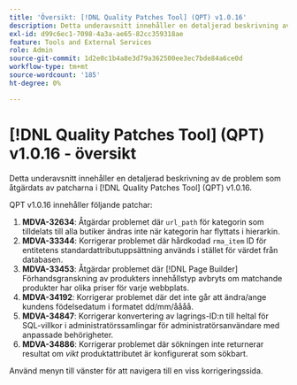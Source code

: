 ```yaml
---
title: 'Översikt: [!DNL Quality Patches Tool] (QPT) v1.0.16'
description: Detta underavsnitt innehåller en detaljerad beskrivning av de problem som åtgärdats av patcharna i [!DNL Quality Patches Tool] (QPT) v1.0.16.
exl-id: d99c6ec1-7098-4a3a-ae65-82cc359318ae
feature: Tools and External Services
role: Admin
source-git-commit: 1d2e0c1b4a8e3d79a362500ee3ec7bde84a6ce0d
workflow-type: tm+mt
source-wordcount: '185'
ht-degree: 0%

---
```


# [!DNL Quality Patches Tool] (QPT) v1.0.16 - översikt

Detta underavsnitt innehåller en detaljerad beskrivning av de problem som åtgärdats av patcharna i [!DNL Quality Patches Tool] (QPT) v1.0.16.

QPT v1.0.16 innehåller följande patchar:

1. **MDVA-32634**: Åtgärdar problemet där `url_path` för kategorin som tilldelats till alla butiker ändras inte när kategorin har flyttats i hierarkin.
1. **MDVA-33344**: Korrigerar problemet där hårdkodad `rma_item` ID för entitetens standardattributuppsättning används i stället för värdet från databasen.
1. **MDVA-33453**: Åtgärdar problemet där [!DNL Page Builder] Förhandsgranskning av produkters innehållstyp avbryts om matchande produkter har olika priser för varje webbplats.
1. **MDVA-34192**: Korrigerar problemet där det inte går att ändra/ange kundens födelsedatum i formatet dd/mm/åååå.
1. **MDVA-34847**: Korrigerar konvertering av lagrings-ID:n till heltal för SQL-villkor i administratörssamlingar för administratörsanvändare med anpassade behörigheter.
1. **MDVA-34886**: Korrigerar problemet där sökningen inte returnerar resultat om *vikt* produktattributet är konfigurerat som sökbart.

Använd menyn till vänster för att navigera till en viss korrigeringssida.
